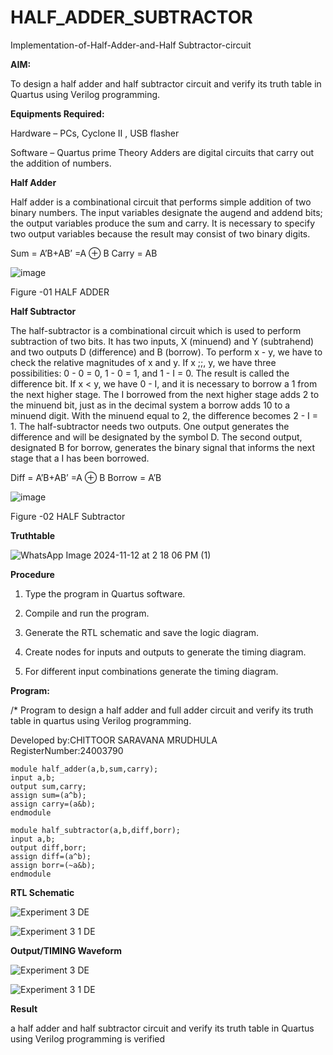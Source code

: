 # HALF_ADDER_SUBTRACTOR

Implementation-of-Half-Adder-and-Half Subtractor-circuit

**AIM:**

To design a half adder and half subtractor circuit and verify its truth table in Quartus using Verilog programming.

**Equipments Required:**

Hardware – PCs, Cyclone II , USB flasher 

Software – Quartus prime Theory Adders are digital circuits that carry out the addition of numbers.

**Half Adder**

Half adder is a combinational circuit that performs simple addition of two binary numbers. The input variables designate the augend and addend bits; the output variables produce the sum and carry. It is necessary to specify two output variables because the result may consist of two binary digits.

Sum = A’B+AB’ =A ⊕ B Carry = AB

![image](https://github.com/naavaneetha/HALF_ADDER_SUBTRACTOR/assets/154305477/bd4a0b2c-cdbc-4184-ab08-81578f121e1f)

Figure -01 HALF ADDER

**Half Subtractor**

The half-subtractor is a combinational circuit which is used to perform subtraction of two bits. It has two inputs, X (minuend) and Y (subtrahend) and two outputs D (difference) and B (borrow). To perform x - y, we have to check the relative magnitudes of x and y. If x ;;, y, we have three possibilities: 0 - 0 = 0, 1 - 0 = 1, and 1 - I = 0. The result is called the difference bit. If x < y, we have 0 - I, and it is necessary to borrow a 1 from the next higher stage. The I borrowed from the next higher stage adds 2 to the minuend bit, just as in the decimal system a borrow adds 10 to a minuend digit. With the minuend equal to 2, the difference becomes 2 - I = 1. The half-subtractor needs two outputs. One output generates the difference and will be designated by the symbol D. The second output, designated B for borrow, generates the binary signal that informs the next stage that a I has been borrowed. 

Diff = A’B+AB’ =A ⊕ B
Borrow = A’B

 ![image](https://github.com/naavaneetha/HALF_ADDER_SUBTRACTOR/assets/154305477/d76b099c-513f-4e7c-843a-e2fd028a531a)

Figure -02 HALF Subtractor

**Truthtable**

![WhatsApp Image 2024-11-12 at 2 18 06 PM (1)](https://github.com/user-attachments/assets/b582907d-1274-441d-a9a6-aa90e7a987c1)



**Procedure**

1.	Type the program in Quartus software.

2.	Compile and run the program.

3.	Generate the RTL schematic and save the logic diagram.

4.	Create nodes for inputs and outputs to generate the timing diagram.

5.	For different input combinations generate the timing diagram.


**Program:**

/* Program to design a half adder and full adder circuit and verify its truth table in quartus using Verilog programming.

Developed by:CHITTOOR SARAVANA MRUDHULA                          RegisterNumber:24003790

```
module half_adder(a,b,sum,carry);
input a,b;
output sum,carry;
assign sum=(a^b);
assign carry=(a&b);
endmodule
```

```
module half_subtractor(a,b,diff,borr);
input a,b;
output diff,borr;
assign diff=(a^b);
assign borr=(~a&b);
endmodule
```



**RTL Schematic**

![Experiment 3     DE](https://github.com/user-attachments/assets/21fa0568-f81c-4dc2-aae7-00d4222bd94e)

![Experiment 3 1   DE](https://github.com/user-attachments/assets/19e8b3c3-f887-4490-89c0-e9b8dfc0838e)


**Output/TIMING Waveform**

![Experiment 3    DE](https://github.com/user-attachments/assets/0a4bae9a-db2e-493d-8692-bd5e1cb46fb6)

![Experiment 3 1  DE](https://github.com/user-attachments/assets/5fa3f8be-0bce-4e27-807d-5cede2877c2c)


**Result**

 a half adder and half subtractor circuit and verify its truth table in Quartus using Verilog programming is verified
 
